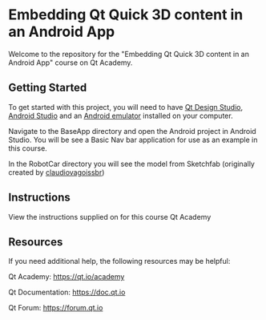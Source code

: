 # Embedding Qt Quick 3D content in an Android App

Welcome to the repository for the "Embedding Qt Quick 3D content in an Android App" course on Qt Academy.

## Getting Started

To get started with this project, you will need to have <ins>[Qt Design Studio](https://www.qt.io/)</ins>, <ins>[Android Studio](https://developer.android.com/)</ins> and an <ins>[Android emulator](https://developer.android.com/studio/run/emulator)</ins> installed on your computer.


Navigate to the BaseApp directory and open the Android project in Android Studio. You will be see a Basic Nav bar application for use as an example in this course.

In the RobotCar directory you will see the model from Sketchfab (originally created by [claudiovagoissbr](https://sketchfab.com/claudiovagoissbr))


## Instructions

View the instructions supplied on for this course Qt Academy


## Resources

If you need additional help, the following resources may be helpful:

Qt Academy: https://qt.io/academy

Qt Documentation: https://doc.qt.io

Qt Forum: https://forum.qt.io
